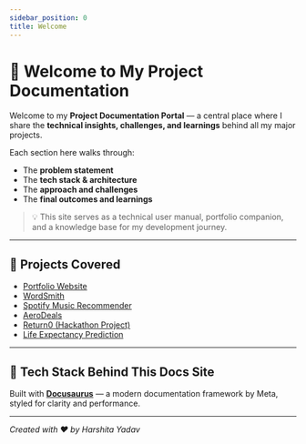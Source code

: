 ```yaml
---
sidebar_position: 0
title: Welcome
---
```


# 👋 Welcome to My Project Documentation

Welcome to my **Project Documentation Portal** — a central place where I share the **technical insights, challenges, and learnings** behind all my major projects.  

Each section here walks through:
- The **problem statement**  
- The **tech stack & architecture**  
- The **approach and challenges**  
- The **final outcomes and learnings**

> 💡 This site serves as a technical user manual, portfolio companion, and a knowledge base for my development journey.

---

## 📘 Projects Covered
- [Portfolio Website](./portfolio)
- [WordSmith](./wordsmith)
- [Spotify Music Recommender](./spotify-music-recommender)
- [AeroDeals](./aerodeals)
- [Return0 (Hackathon Project)](./return0)
- [Life Expectancy Prediction](./life-expectancy-prediction)

---

## 🧰 Tech Stack Behind This Docs Site
Built with **[Docusaurus](https://docusaurus.io/)** — a modern documentation framework by Meta, styled for clarity and performance.

---
*Created with ❤️ by Harshita Yadav*
